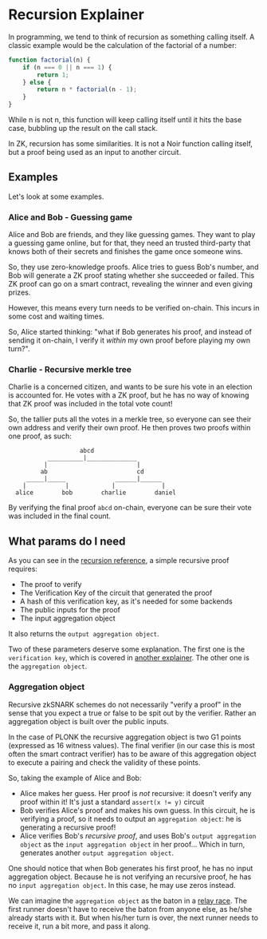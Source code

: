 # Recursion Explainer

In programming, we tend to think of recursion as something calling itself. A classic example would be the calculation of the factorial of a number:

```js
function factorial(n) {
    if (n === 0 || n === 1) {
        return 1;
    } else {
        return n * factorial(n - 1);
    }
}
```

While n is not n, this function will keep calling itself until it hits the base case, bubbling up the result on the call stack.

In ZK, recursion has some similarities. It is not a Noir function calling itself, but a proof being used as an input to another circuit.

## Examples

Let's look at some examples.

### Alice and Bob - Guessing game

Alice and Bob are friends, and they like guessing games. They want to play a guessing game online, but for that, they need an trusted third-party that knows both of their secrets and finishes the game once someone wins.

So, they use zero-knowledge proofs. Alice tries to guess Bob's number, and Bob will generate a ZK proof stating whether she succeeded or failed. This ZK proof can go on a smart contract, revealing the winner and even giving prizes.

However, this means every turn needs to be verified on-chain. This incurs in some cost and waiting times.

So, Alice started thinking: "what if Bob generates his proof, and instead of sending it on-chain, I verify it *within* my own proof before playing my own turn?".

### Charlie - Recursive merkle tree

Charlie is a concerned citizen, and wants to be sure his vote in an election is accounted for. He votes with a ZK proof, but he has no way of knowing that ZK proof was included in the total vote count!

So, the tallier puts all the votes in a merkle tree, so everyone can see their own address and verify their own proof. He then proves two proofs within one proof, as such:

```
                    abcd
           __________|______________
          |                         |
         ab                         cd 
     _____|_____              ______|______
    |           |            |             |              
  alice        bob        charlie        daniel 
```

By verifying the final proof `abcd` on-chain, everyone can be sure their vote was included in the final count.

## What params do I need

As you can see in the [recursion reference](../standard_library/recursion.md), a simple recursive proof requires:

- The proof to verify
- The Verification Key of the circuit that generated the proof
- A hash of this verification key, as it's needed for some backends
- The public inputs for the proof
- The input aggregation object

It also returns the `output aggregation object`.

Two of these parameters deserve some explanation. The first one is the `verification key`, which is covered in [another explainer](../explainer-vk.md). The other one is the `aggregation object`.

### Aggregation object

Recursive zkSNARK schemes do not necessarily "verify a proof" in the sense that you expect a true or false to be spit out by the verifier. Rather an aggregation object is built over the public inputs.

In the case of PLONK the recursive aggregation object is two G1 points (expressed as 16 witness values). The final verifier (in our case this is most often the smart contract verifier) has to be aware of this aggregation object to execute a pairing and check the validity of these points.

So, taking the example of Alice and Bob:

- Alice makes her guess. Her proof is *not* recursive: it doesn't verify any proof within it! It's just a standard `assert(x != y)` circuit
- Bob verifies Alice's proof and makes his own guess. In this circuit, he is verifying a proof, so it needs to output an `aggregation object`: he is generating a recursive proof!
- Alice verifies Bob's *recursive proof*, and uses Bob's `output aggregation object` as the `input aggregation object` in her proof... Which in turn, generates another `output aggregation object`.

One should notice that when Bob generates his first proof, he has no input aggregation object. Because he is not verifying an recursive proof, he has no `input aggregation object`. In this case, he may use zeros instead.

We can imagine the `aggregation object` as the baton in a [relay race](https://en.wikipedia.org/wiki/Relay_race). The first runner doesn't have to receive the baton from anyone else, as he/she already starts with it. But when his/her turn is over, the next runner needs to receive it, run a bit more, and pass it along.
